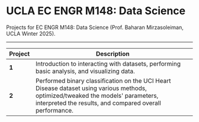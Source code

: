 # UCLA EC ENGR M148: Data Science

Projects for EC ENGR M148: Data Science (Prof. Baharan Mirzasoleiman, UCLA Winter 2025).

--- 

| Project | Description |
|---|---|
| **1** | Introduction to interacting with datasets, performing basic analysis, and visualizing data. |
| **2** | Performed binary classification on the UCI Heart Disease dataset using various methods, optimized/tweaked the models' parameters, interpreted the results, and compared overall performance. |